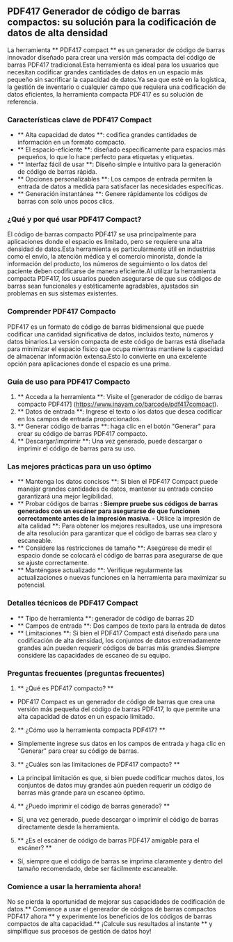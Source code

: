 ## PDF417 Generador de código de barras compactos: su solución para la codificación de datos de alta densidad

La herramienta ** PDF417 compact ** es un generador de código de barras innovador diseñado para crear una versión más compacta del código de barras PDF417 tradicional.Esta herramienta es ideal para los usuarios que necesitan codificar grandes cantidades de datos en un espacio más pequeño sin sacrificar la capacidad de datos.Ya sea que esté en la logística, la gestión de inventario o cualquier campo que requiera una codificación de datos eficientes, la herramienta compacta PDF417 es su solución de referencia.

### Características clave de PDF417 Compact

- ** Alta capacidad de datos **: codifica grandes cantidades de información en un formato compacto.
- ** El espacio-eficiente **: diseñado específicamente para espacios más pequeños, lo que lo hace perfecto para etiquetas y etiquetas.
- ** Interfaz fácil de usar **: Diseño simple e intuitivo para la generación de código de barras rápida.
- ** Opciones personalizables **: Los campos de entrada permiten la entrada de datos a medida para satisfacer las necesidades específicas.
- ** Generación instantánea **: Genere rápidamente los códigos de barras con solo unos pocos clics.

### ¿Qué y por qué usar PDF417 Compact?

El código de barras compacto PDF417 se usa principalmente para aplicaciones donde el espacio es limitado, pero se requiere una alta densidad de datos.Esta herramienta es particularmente útil en industrias como el envío, la atención médica y el comercio minorista, donde la información del producto, los números de seguimiento o los datos del paciente deben codificarse de manera eficiente.Al utilizar la herramienta compacta PDF417, los usuarios pueden asegurarse de que sus códigos de barras sean funcionales y estéticamente agradables, ajustados sin problemas en sus sistemas existentes.

### Comprender PDF417 Compacto

PDF417 es un formato de código de barras bidimensional que puede codificar una cantidad significativa de datos, incluidos texto, números y datos binarios.La versión compacta de este código de barras está diseñada para minimizar el espacio físico que ocupa mientras mantiene la capacidad de almacenar información extensa.Esto lo convierte en una excelente opción para aplicaciones donde el espacio es una prima.

### Guía de uso para PDF417 Compacto

1. ** Acceda a la herramienta **: Visite el [generador de código de barras compacto PDF417] (https://www.inayam.co/barcode/pdf417compact).
2. ** Datos de entrada **: Ingrese el texto o los datos que desea codificar en los campos de entrada proporcionados.
3. ** Generar código de barras **: haga clic en el botón "Generar" para crear su código de barras PDF417 compacto.
4. ** Descargar/imprimir **: Una vez generado, puede descargar o imprimir el código de barras para su uso.

### Las mejores prácticas para un uso óptimo

- ** Mantenga los datos concisos **: Si bien el PDF417 Compact puede manejar grandes cantidades de datos, mantener su entrada conciso garantizará una mejor legibilidad.
- ** Probar códigos de barras **: Siempre pruebe sus códigos de barras generados con un escáner para asegurarse de que funcionen correctamente antes de la impresión masiva.
-** Utilice la impresión de alta calidad **: Para obtener los mejores resultados, use una impresora de alta resolución para garantizar que el código de barras sea claro y escaneable.
- ** Considere las restricciones de tamaño **: Asegúrese de medir el espacio donde se colocará el código de barras para asegurarse de que se ajuste correctamente.
- ** Manténgase actualizado **: Verifique regularmente las actualizaciones o nuevas funciones en la herramienta para maximizar su potencial.

### Detalles técnicos de PDF417 Compact

- ** Tipo de herramienta **: generador de código de barras 2D
- ** Campos de entrada **: Dos campos de texto para la entrada de datos
- ** Limitaciones **: Si bien el PDF417 Compact está diseñado para una codificación de alta densidad, los conjuntos de datos extremadamente grandes aún pueden requerir códigos de barras más grandes.Siempre considere las capacidades de escaneo de su equipo.

### Preguntas frecuentes (preguntas frecuentes)

1. ** ¿Qué es PDF417 compacto? **
- PDF417 Compact es un generador de código de barras que crea una versión más pequeña del código de barras PDF417, lo que permite una alta capacidad de datos en un espacio limitado.

2. ** ¿Cómo uso la herramienta compacta PDF417? **
- Simplemente ingrese sus datos en los campos de entrada y haga clic en "Generar" para crear su código de barras.

3. ** ¿Cuáles son las limitaciones de PDF417 compacto? **
- La principal limitación es que, si bien puede codificar muchos datos, los conjuntos de datos muy grandes aún pueden requerir un código de barras más grande para un escaneo óptimo.

4. ** ¿Puedo imprimir el código de barras generado? **
- Sí, una vez generado, puede descargar o imprimir el código de barras directamente desde la herramienta.

5. ** ¿Es el escáner de código de barras PDF417 amigable para el escáner? **
- Sí, siempre que el código de barras se imprima claramente y dentro del tamaño recomendado, debe ser fácilmente escaneable.

### Comience a usar la herramienta ahora!

No se pierda la oportunidad de mejorar sus capacidades de codificación de datos.** Comience a usar el generador de códigos de barras compactos PDF417 ahora ** y experimente los beneficios de los códigos de barras compactos de alta capacidad.** ¡Calcule sus resultados al instante ** y simplifique sus procesos de gestión de datos hoy!